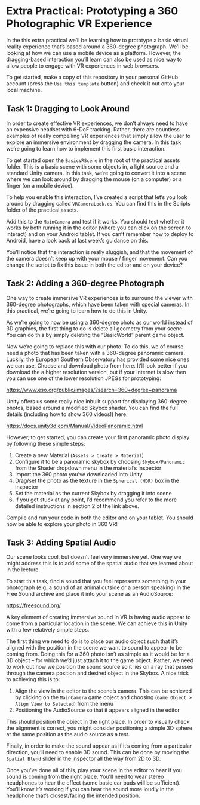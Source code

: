 # Extra Practical: Prototyping a 360 Photographic VR Experience

In the this extra practical we’ll be learning how to prototype a basic virtual reality experience that’s based around a 360-degree photograph. We’ll be looking at how we can use a mobile device as a platform. However, the dragging-based interaction you’ll learn can also be used as nice way to allow people to engage with VR experiences in web browsers.

To get started, make a copy of this repository in your personal GitHub account (press the ```Use this template``` button) and check it out onto your local machine.

## Task 1: Dragging to Look Around

In order to create effective VR experiences, we don’t always need to have an expensive headset with 6-DoF tracking. Rather, there are countless examples of really compelling VR experiences that simply allow the user to explore an immersive environment by dragging the camera. In this task we’re going to learn how to implement this first basic interaction.

To get started open the ```BasicVRScene``` in the root of the practical assets folder. This is a basic scene with some objects in, a light source and a standard Unity camera. In this task, we’re going to convert it into a scene where we can look around by dragging the mouse (on a computer) or a finger (on a mobile device).

To help you enable this interaction, I’ve created a script that let’s you look around by dragging called ```VRCameraLook.cs```. You can find this in the Scripts folder of the practical assets.

Add this to the ```MainCamera``` and test if it works. You should test whether it works by both running it in the editor (where you can click on the screen to interact) and on your Android tablet. If you can’t remember how to deploy to Android, have a look back at last week’s guidance on this.

You’ll notice that the interaction is really sluggish, and that the movement of the camera doesn’t keep up with your mouse / finger movement. Can you change the script to fix this issue in both the editor and on your device?

## Task 2: Adding a 360-degree Photograph

One way to create immersive VR experiences is to surround the viewer with 360-degree photographs, which have been taken with special cameras. In this practical, we’re going to learn how to do this in Unity.

As we’re going to now be using a 360-degree photo as our world instead of 3D graphics, the first thing to do is delete all geometry from your scene. You can do this by simply deleting the “BasicWorld” parent game object.

Now we’re going to replace this with our photo. To do this, we of course need a photo that has been taken with a 360-degree panoramic camera. Luckily, the European Southern Observatory has provided some nice ones we can use. Choose and download photo from here. It’ll look better if you download the a higher resolution version, but if your Internet is slow then you can use one of the lower resolution JPEGs for prototyping:

 https://www.eso.org/public/images/?search=360+degree+panorama

Unity offers us some really nice inbuilt support for displaying 360-degree photos, based around a modified Skybox shader. You can find the full details (including how to show 360 videos!) here:

https://docs.unity3d.com/Manual/VideoPanoramic.html

However, to get started, you can create your first panoramic photo display by following these simple steps:

1. Create a new Material (```Assets > Create > Material```)
2. Configure it to be a panoramic skybox by choosing ```Skybox/Panoramic``` from the Shader dropdown menu in the material’s inspector
3. Import the 360 photo you’ve downloaded into Unity
4. Drag/set the photo as the texture in the ```Spherical (HDR)``` box in the inspector
5. Set the material as the current Skybox by dragging it into scene
6. If you get stuck at any point, I’d recommend you refer to the more detailed instructions in section 2 of the link above.

Compile and run your code in both the editor and on your tablet. You should now be able to explore your photo in 360 VR!

## Task 3: Adding Spatial Audio

Our scene looks cool, but doesn’t feel very immersive yet. One way we might address this is to add some of the spatial audio that we learned about in the lecture.

To start this task, find a sound that you feel represents something in your photograph (e.g. a sound of an animal outside or a person speaking) in the Free Sound archive and place it into your scene as an AudioSource:

https://freesound.org/

A key element of creating immersive sound in VR is having audio appear to come from a particular location in the scene. We can achieve this in Unity with a few relatively simple steps.

The first thing we need to do is to place our audio object such that it’s aligned with the position in the scene we want to sound to appear to be coming from. Doing this for a 360 photo isn’t as simple as it would be for a 3D object – for which we’d just attach it to the game object. Rather, we need to work out how we position the sound source so it lies on a ray that passes through the camera position and desired object in the Skybox. A nice trick to achieving this is to:

1. Align the view in the editor to the scene’s camera. This can be achieved by clicking on the ```MainCamera``` game object and choosing (```Game Object > Align View to Selected```) from the menu
2. Positioning the AudioSource so that it appears aligned in the editor

This should position the object in the right place. In order to visually check the alignment is correct, you might consider positioning a simple 3D sphere at the same position as the audio source as a test.

Finally, in order to make the sound appear as if it’s coming from a particular direction, you’ll need to enable 3D sound. This can be done by moving the ```Spatial Blend``` slider in the inspector all the way from 2D to 3D.

Once you’ve done all of this, play your scene in the editor to hear if you sound is coming from the right place. You’ll need to wear stereo headphones to hear the effect (some basic ear buds will be sufficient). You’ll know it’s working if you can hear the sound more loudly in the headphone that’s closest/facing the intended position.


